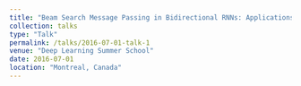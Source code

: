 ```yaml
---
title: "Beam Search Message Passing in Bidirectional RNNs: Applications to Fill-in-the-Blank Image Captioning"
collection: talks
type: "Talk"
permalink: /talks/2016-07-01-talk-1
venue: "Deep Learning Summer School"
date: 2016-07-01
location: "Montreal, Canada"
---
```

